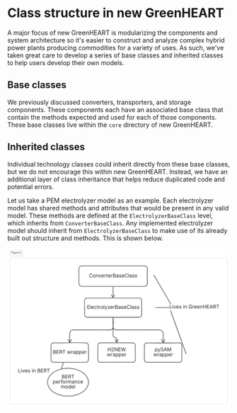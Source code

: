 # Class structure in new GreenHEART

A major focus of new GreenHEART is modularizing the components and system architecture so it's easier to construct and analyze complex hybrid power plants producing commodities for a variety of uses.
As such, we've taken great care to develop a series of base classes and inherited classes to help users develop their own models.

## Base classes

We previously discussed converters, transporters, and storage components.
These components each have an associated base class that contain the methods expected and used for each of those components.
These base classes live within the `core` directory of new GreenHEART.

## Inherited classes

Individual technology classes could inherit directly from these base classes, but we do not encourage this within new GreenHEART.
Instead, we have an additional layer of class inheritance that helps reduce duplicated code and potential errors.

Let us take a PEM electrolyzer model as an example.
Each electrolyzer model has shared methods and attributes that would be present in any valid model.
These methods are defined at the `ElectrolyzerBaseClass` level, which inherits from `ConverterBaseClass`.
Any implemented electrolyzer model should inherit from `ElectrolyzerBaseClass` to make use of its already built out structure and methods.
This is shown below.

![Class structure](fig_of_class_structure.png)